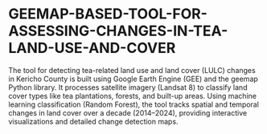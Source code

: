 # GEEMAP-BASED-TOOL-FOR-ASSESSING-CHANGES-IN-TEA-LAND-USE-AND-COVER
The tool for detecting tea-related land use and land cover (LULC) changes in Kericho County is built using Google Earth Engine (GEE) and the geemap Python library. It processes satellite imagery (Landsat 8) to classify land cover types like tea plantations, forests, and built-up areas. Using machine learning classification (Random Forest), the tool tracks spatial and temporal changes in land cover over a decade (2014–2024), providing interactive visualizations and detailed change detection maps.

